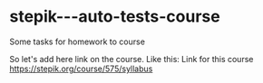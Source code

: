 # stepik---auto-tests-course
Some tasks for homework to course

So let's add here link on the course. Like this:
Link for this course https://stepik.org/course/575/syllabus